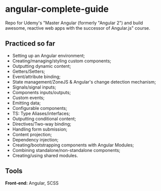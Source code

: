 # angular-complete-guide

Repo for Udemy's "Master Angular (formerly "Angular 2") and build awesome, reactive web apps with the successor of Angular.js" course.

## Practiced so far

- Setting up an Angular environment;
- Creating/managing/styling custom components;
- Outputting dynamic content;
- Getters/Setters;
- Event/attribute binding;
- State management/ZoneJS & Angular's change detection mechanism;
- Signals/signal inputs;
- Components inputs/outputs;
- Custom events;
- Emitting data;
- Configurable components;
- TS: Type Aliases/interfaces;
- Outputting conditional content;
- Directives/Two-way binding;
- Handling form submission;
- Content projection;
- Dependency injection;
- Creating/bootstrapping components with Angular Modules;
- Combining standalone/non-standalone components;
- Creating/using shared modules.

## Tools

**Front-end:** Angular, SCSS
